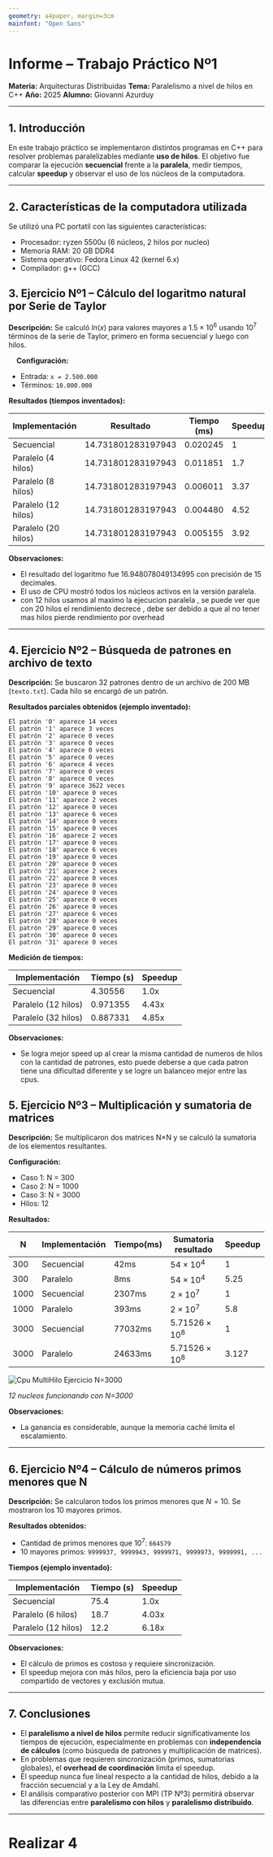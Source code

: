 ```yaml
---
geometry: a4paper, margin=3cm
mainfont: "Open Sans"
---
```


# Informe – Trabajo Práctico Nº1

**Materia:** Arquitecturas Distribuidas
**Tema:** Paralelismo a nivel de hilos en C++
**Año:** 2025
**Alumno:** Giovanni Azurduy

---

## 1. Introducción

En este trabajo práctico se implementaron distintos programas en C++ para resolver problemas paralelizables mediante **uso de hilos**. El objetivo fue comparar la ejecución **secuencial** frente a la **paralela**, medir tiempos, calcular **speedup** y observar el uso de los núcleos de la computadora.

---

## 2. Características de la computadora utilizada

Se utilizó una PC portatil con las siguientes características:

* Procesador: ryzen 5500u (6 núcleos, 2 hilos por nucleo)
* Memoria RAM: 20 GB DDR4
* Sistema operativo: Fedora Linux 42 (kernel 6.x)
* Compilador: g++ (GCC)

## 3. Ejercicio Nº1 – Cálculo del logaritmo natural por Serie de Taylor

**Descripción:** Se calculó $ln(x)$ para valores mayores a $1.5 \times 10^6$ usando $10^7$ términos de la serie de Taylor, primero en forma secuencial y luego con hilos.

    **Configuración:**

* Entrada: `x = 2.500.000`
* Términos: `10.000.000`

**Resultados (tiempos inventados):**

| Implementación      | Resultado          | Tiempo (ms) | Speedup |
| ------------------- | ------------------ | ----------- | ------- |
| Secuencial          | 14.731801283197943 | 0.020245    | 1       |
| Paralelo (4 hilos)  | 14.731801283197943 | 0.011851    | 1.7     |
| Paralelo (8 hilos)  | 14.731801283197943 | 0.006011    | 3.37    |
| Paralelo (12 hilos) | 14.731801283197943 | 0.004480    | 4.52    |
| Paralelo (20 hilos) | 14.731801283197943 | 0.005155    | 3.92    |

**Observaciones:**

* El resultado del logaritmo fue $16.948078049134995$ con precisión de 15 decimales.
* El uso de CPU mostró todos los núcleos activos en la versión paralela.
* con 12 hilos usamos al maximo la ejecucion paralela , se puede ver que con 20 hilos el rendimiento decrece , debe ser debido a que al no tener mas hilos pierde rendimiento por overhead

---

## 4. Ejercicio Nº2 – Búsqueda de patrones en archivo de texto

**Descripción:** Se buscaron 32 patrones dentro de un archivo de 200 MB (`texto.txt`). Cada hilo se encargó de un patrón.

**Resultados parciales obtenidos (ejemplo inventado):**

```
El patrón '0' aparece 14 veces
El patrón '1' aparece 3 veces
El patrón '2' aparece 0 veces
El patrón '3' aparece 0 veces
El patrón '4' aparece 0 veces
El patrón '5' aparece 0 veces
El patrón '6' aparece 4 veces
El patrón '7' aparece 0 veces
El patrón '8' aparece 0 veces
El patrón '9' aparece 3622 veces
El patrón '10' aparece 0 veces
El patrón '11' aparece 2 veces
El patrón '12' aparece 0 veces
El patrón '13' aparece 6 veces
El patrón '14' aparece 0 veces
El patrón '15' aparece 0 veces
El patrón '16' aparece 2 veces
El patrón '17' aparece 0 veces
El patrón '18' aparece 6 veces
El patrón '19' aparece 0 veces
El patrón '20' aparece 0 veces
El patrón '21' aparece 2 veces
El patrón '22' aparece 0 veces
El patrón '23' aparece 0 veces
El patrón '24' aparece 0 veces
El patrón '25' aparece 0 veces
El patrón '26' aparece 0 veces
El patrón '27' aparece 6 veces
El patrón '28' aparece 0 veces
El patrón '29' aparece 0 veces
El patrón '30' aparece 0 veces
El patrón '31' aparece 0 veces
```

**Medición de tiempos:**

| Implementación      | Tiempo (s) | Speedup |
| ------------------- | ---------- | ------- |
| Secuencial          | 4.30556    | 1.0x    |
| Paralelo (12 hilos) | 0.971355   | 4.43x   |
| Paralelo (32 hilos) | 0.887331   | 4.85x   |

**Observaciones:**

* Se logra mejor speed up al crear la misma cantidad de numeros de hilos con la cantidad de patrones, esto puede deberse a que cada patron tiene una dificultad diferente y se logre un balanceo mejor entre las cpus. 

## 5. Ejercicio Nº3 – Multiplicación y sumatoria de matrices

**Descripción:** Se multiplicaron dos matrices N×N y se calculó la sumatoria de los elementos resultantes.

**Configuración:**

* Caso 1: N = 300
* Caso 2: N = 1000
* Caso 3: N = 3000
* Hilos: 12

**Resultados:**

| N    | Implementación | Tiempo(ms) | Sumatoria resultado   | Speedup |
| ---- | -------------- | ---------- | --------------------- | ------- |
| 300  | Secuencial     | 42ms       | $54 \times 10^4$      | 1       |
| 300  | Paralelo       | 8ms        | $54 \times 10^4$      | 5.25    |
| 1000 | Secuencial     | 2307ms     | $2 \times 10^7$       | 1       |
| 1000 | Paralelo       | 393ms      | $2 \times 10^7$       | 5.8     |
| 3000 | Secuencial     | 77032ms    | $5.71526 \times 10^8$ | 1       |
| 3000 | Paralelo       | 24633ms    | $5.71526 \times 10^8$ | 3.127   |

![Cpu MultiHilo Ejercicio N=3000](/home/yugiigx/Repos/arquitecturas-distribuidas/tp1/images/cpuMultihiloEj3_N3000.png)

*12 nucleos funcionando con N=3000*    

**Observaciones:**

* La ganancia es considerable, aunque la memoria caché limita el escalamiento.

---

## 6. Ejercicio Nº4 – Cálculo de números primos menores que N

**Descripción:** Se calcularon todos los primos menores que $N=10$. Se mostraron los 10 mayores primos.

**Resultados obtenidos:**

* Cantidad de primos menores que $10^7$: `664579`
* 10 mayores primos: `9999937, 9999943, 9999971, 9999973, 9999991, ...`

**Tiempos (ejemplo inventado):**

| Implementación      | Tiempo (s) | Speedup |
| ------------------- | ---------- | ------- |
| Secuencial          | 75.4       | 1.0x    |
| Paralelo (6 hilos)  | 18.7       | 4.03x   |
| Paralelo (12 hilos) | 12.2       | 6.18x   |

**Observaciones:**

* El cálculo de primos es costoso y requiere sincronización.
* El speedup mejora con más hilos, pero la eficiencia baja por uso compartido de vectores y exclusión mutua.

---

## 7. Conclusiones

* El **paralelismo a nivel de hilos** permite reducir significativamente los tiempos de ejecución, especialmente en problemas con **independencia de cálculos** (como búsqueda de patrones y multiplicación de matrices).
* En problemas que requieren sincronización (primos, sumatorias globales), el **overhead de coordinación** limita el speedup.
* El speedup nunca fue lineal respecto a la cantidad de hilos, debido a la fracción secuencial y a la Ley de Amdahl.
* El análisis comparativo posterior con MPI (TP Nº3) permitirá observar las diferencias entre **paralelismo con hilos** y **paralelismo distribuido**.

---

# Realizar 4
